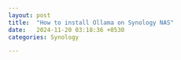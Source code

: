 ```yaml
---
layout: post
title:  "How to install Ollama on Synology NAS"
date:   2024-11-20 03:18:36 +0530
categories: Synology

---
```

<!--stackedit_data:
eyJoaXN0b3J5IjpbNDkwODkzNzddfQ==
-->